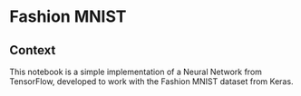 # Fashion MNIST

## Context

This notebook is a simple implementation of a Neural Network from TensorFlow, developed to work with the Fashion MNIST dataset from Keras.
